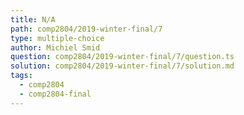 ```yaml
---
title: N/A
path: comp2804/2019-winter-final/7
type: multiple-choice
author: Michiel Smid
question: comp2804/2019-winter-final/7/question.ts
solution: comp2804/2019-winter-final/7/solution.md
tags:
  - comp2804
  - comp2804-final
---
```


